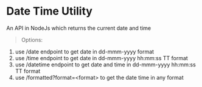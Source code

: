 # Date Time Utility
An API in NodeJs which returns the current date and time

> Options:
1. use /date endpoint to get date in dd-mmm-yyyy format
2. use /time endpoint to get date in dd-mmm-yyyy hh:mm:ss TT format
3. use /datetime endpoint to get date and time in dd-mmm-yyyy  hh:mm:ss TT format
4. use /formatted?format=\<format\> to get the date time in any format
